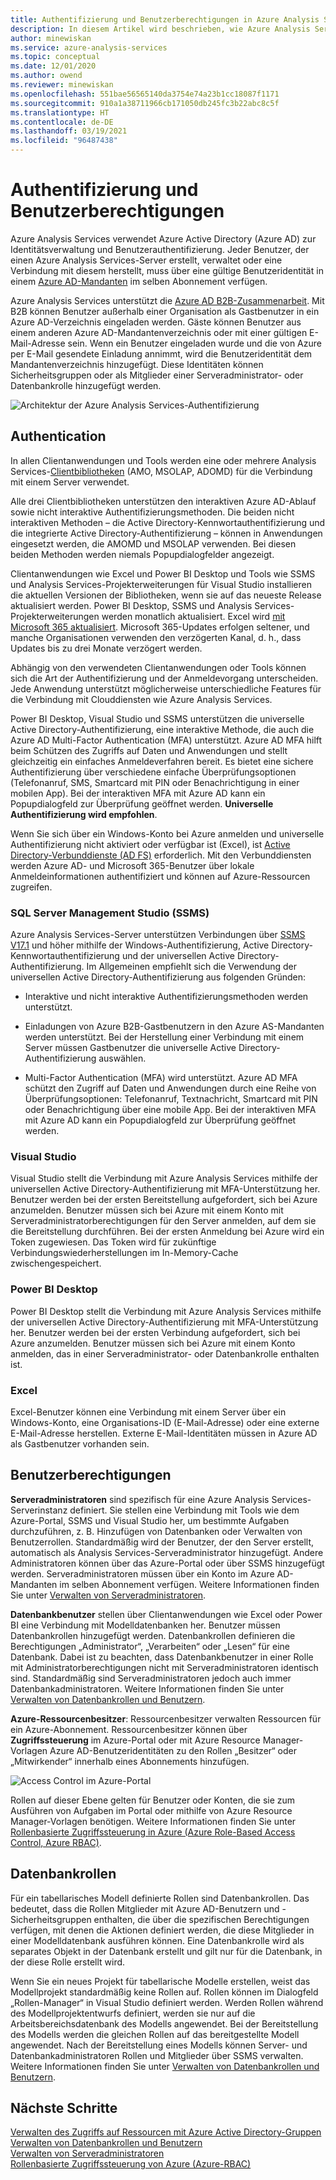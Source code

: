 ```yaml
---
title: Authentifizierung und Benutzerberechtigungen in Azure Analysis Services | Microsoft-Dokumentation
description: In diesem Artikel wird beschrieben, wie Azure Analysis Services Azure Active Directory (Azure AD) zur Identitätsverwaltung und Benutzerauthentifizierung verwendet.
author: minewiskan
ms.service: azure-analysis-services
ms.topic: conceptual
ms.date: 12/01/2020
ms.author: owend
ms.reviewer: minewiskan
ms.openlocfilehash: 551bae56565140da3754e74a23b1cc18087f1171
ms.sourcegitcommit: 910a1a38711966cb171050db245fc3b22abc8c5f
ms.translationtype: HT
ms.contentlocale: de-DE
ms.lasthandoff: 03/19/2021
ms.locfileid: "96487438"
---
```

# <a name="authentication-and-user-permissions"></a>Authentifizierung und Benutzerberechtigungen

Azure Analysis Services verwendet Azure Active Directory (Azure AD) zur Identitätsverwaltung und Benutzerauthentifizierung. Jeder Benutzer, der einen Azure Analysis Services-Server erstellt, verwaltet oder eine Verbindung mit diesem herstellt, muss über eine gültige Benutzeridentität in einem [Azure AD-Mandanten](../active-directory/fundamentals/active-directory-whatis.md) im selben Abonnement verfügen.

Azure Analysis Services unterstützt die [Azure AD B2B-Zusammenarbeit](../active-directory/external-identities/what-is-b2b.md). Mit B2B können Benutzer außerhalb einer Organisation als Gastbenutzer in ein Azure AD-Verzeichnis eingeladen werden. Gäste können Benutzer aus einem anderen Azure AD-Mandantenverzeichnis oder mit einer gültigen E-Mail-Adresse sein. Wenn ein Benutzer eingeladen wurde und die von Azure per E-Mail gesendete Einladung annimmt, wird die Benutzeridentität dem Mandantenverzeichnis hinzugefügt. Diese Identitäten können Sicherheitsgruppen oder als Mitglieder einer Serveradministrator- oder Datenbankrolle hinzugefügt werden.

![Architektur der Azure Analysis Services-Authentifizierung](./media/analysis-services-manage-users/aas-manage-users-arch.png)

## <a name="authentication"></a>Authentication

In allen Clientanwendungen und Tools werden eine oder mehrere Analysis Services-[Clientbibliotheken](/analysis-services/client-libraries?view=azure-analysis-services-current&preserve-view=true) (AMO, MSOLAP, ADOMD) für die Verbindung mit einem Server verwendet. 

Alle drei Clientbibliotheken unterstützen den interaktiven Azure AD-Ablauf sowie nicht interaktive Authentifizierungsmethoden. Die beiden nicht interaktiven Methoden – die Active Directory-Kennwortauthentifizierung und die integrierte Active Directory-Authentifizierung – können in Anwendungen eingesetzt werden, die AMOMD und MSOLAP verwenden. Bei diesen beiden Methoden werden niemals Popupdialogfelder angezeigt.

Clientanwendungen wie Excel und Power BI Desktop und Tools wie SSMS und Analysis Services-Projekterweiterungen für Visual Studio installieren die aktuellen Versionen der Bibliotheken, wenn sie auf das neueste Release aktualisiert werden. Power BI Desktop, SSMS und Analysis Services-Projekterweiterungen werden monatlich aktualisiert. Excel wird [mit Microsoft 365 aktualisiert](https://support.microsoft.com/office/when-do-i-get-the-newest-features-for-microsoft-365-da36192c-58b9-4bc9-8d51-bb6eed468516). Microsoft 365-Updates erfolgen seltener, und manche Organisationen verwenden den verzögerten Kanal, d. h., dass Updates bis zu drei Monate verzögert werden.

Abhängig von den verwendeten Clientanwendungen oder Tools können sich die Art der Authentifizierung und der Anmeldevorgang unterscheiden. Jede Anwendung unterstützt möglicherweise unterschiedliche Features für die Verbindung mit Clouddiensten wie Azure Analysis Services.

Power BI Desktop, Visual Studio und SSMS unterstützen die universelle Active Directory-Authentifizierung, eine interaktive Methode, die auch die Azure AD Multi-Factor Authentication (MFA) unterstützt. Azure AD MFA hilft beim Schützen des Zugriffs auf Daten und Anwendungen und stellt gleichzeitig ein einfaches Anmeldeverfahren bereit. Es bietet eine sichere Authentifizierung über verschiedene einfache Überprüfungsoptionen (Telefonanruf, SMS, Smartcard mit PIN oder Benachrichtigung in einer mobilen App). Bei der interaktiven MFA mit Azure AD kann ein Popupdialogfeld zur Überprüfung geöffnet werden. **Universelle Authentifizierung wird empfohlen**.

Wenn Sie sich über ein Windows-Konto bei Azure anmelden und universelle Authentifizierung nicht aktiviert oder verfügbar ist (Excel), ist [Active Directory-Verbunddienste (AD FS)](/windows-server/identity/ad-fs/deployment/how-to-connect-fed-azure-adfs) erforderlich. Mit den Verbunddiensten werden Azure AD- und Microsoft 365-Benutzer über lokale Anmeldeinformationen authentifiziert und können auf Azure-Ressourcen zugreifen.

### <a name="sql-server-management-studio-ssms"></a>SQL Server Management Studio (SSMS)

Azure Analysis Services-Server unterstützen Verbindungen über [SSMS V17.1](/sql/ssms/download-sql-server-management-studio-ssms) und höher mithilfe der Windows-Authentifizierung, Active Directory-Kennwortauthentifizierung und der universellen Active Directory-Authentifizierung. Im Allgemeinen empfiehlt sich die Verwendung der universellen Active Directory-Authentifizierung aus folgenden Gründen:

*  Interaktive und nicht interaktive Authentifizierungsmethoden werden unterstützt.

*  Einladungen von Azure B2B-Gastbenutzern in den Azure AS-Mandanten werden unterstützt. Bei der Herstellung einer Verbindung mit einem Server müssen Gastbenutzer die universelle Active Directory-Authentifizierung auswählen.

*  Multi-Factor Authentication (MFA) wird unterstützt. Azure AD MFA schützt den Zugriff auf Daten und Anwendungen durch eine Reihe von Überprüfungsoptionen: Telefonanruf, Textnachricht, Smartcard mit PIN oder Benachrichtigung über eine mobile App. Bei der interaktiven MFA mit Azure AD kann ein Popupdialogfeld zur Überprüfung geöffnet werden.

### <a name="visual-studio"></a>Visual Studio

Visual Studio stellt die Verbindung mit Azure Analysis Services mithilfe der universellen Active Directory-Authentifizierung mit MFA-Unterstützung her. Benutzer werden bei der ersten Bereitstellung aufgefordert, sich bei Azure anzumelden. Benutzer müssen sich bei Azure mit einem Konto mit Serveradministratorberechtigungen für den Server anmelden, auf dem sie die Bereitstellung durchführen. Bei der ersten Anmeldung bei Azure wird ein Token zugewiesen. Das Token wird für zukünftige Verbindungswiederherstellungen im In-Memory-Cache zwischengespeichert.

### <a name="power-bi-desktop"></a>Power BI Desktop

Power BI Desktop stellt die Verbindung mit Azure Analysis Services mithilfe der universellen Active Directory-Authentifizierung mit MFA-Unterstützung her. Benutzer werden bei der ersten Verbindung aufgefordert, sich bei Azure anzumelden. Benutzer müssen sich bei Azure mit einem Konto anmelden, das in einer Serveradministrator- oder Datenbankrolle enthalten ist.

### <a name="excel"></a>Excel

Excel-Benutzer können eine Verbindung mit einem Server über ein Windows-Konto, eine Organisations-ID (E-Mail-Adresse) oder eine externe E-Mail-Adresse herstellen. Externe E-Mail-Identitäten müssen in Azure AD als Gastbenutzer vorhanden sein.

## <a name="user-permissions"></a>Benutzerberechtigungen

**Serveradministratoren** sind spezifisch für eine Azure Analysis Services-Serverinstanz definiert. Sie stellen eine Verbindung mit Tools wie dem Azure-Portal, SSMS und Visual Studio her, um bestimmte Aufgaben durchzuführen, z. B. Hinzufügen von Datenbanken oder Verwalten von Benutzerrollen. Standardmäßig wird der Benutzer, der den Server erstellt, automatisch als Analysis Services-Serveradministrator hinzugefügt. Andere Administratoren können über das Azure-Portal oder über SSMS hinzugefügt werden. Serveradministratoren müssen über ein Konto im Azure AD-Mandanten im selben Abonnement verfügen. Weitere Informationen finden Sie unter [Verwalten von Serveradministratoren](analysis-services-server-admins.md). 

**Datenbankbenutzer** stellen über Clientanwendungen wie Excel oder Power BI eine Verbindung mit Modelldatenbanken her. Benutzer müssen Datenbankrollen hinzugefügt werden. Datenbankrollen definieren die Berechtigungen „Administrator“, „Verarbeiten“ oder „Lesen“ für eine Datenbank. Dabei ist zu beachten, dass Datenbankbenutzer in einer Rolle mit Administratorberechtigungen nicht mit Serveradministratoren identisch sind. Standardmäßig sind Serveradministratoren jedoch auch immer Datenbankadministratoren. Weitere Informationen finden Sie unter [Verwalten von Datenbankrollen und Benutzern](analysis-services-database-users.md).

**Azure-Ressourcenbesitzer**: Ressourcenbesitzer verwalten Ressourcen für ein Azure-Abonnement. Ressourcenbesitzer können über **Zugriffssteuerung** im Azure-Portal oder mit Azure Resource Manager-Vorlagen Azure AD-Benutzeridentitäten zu den Rollen „Besitzer“ oder „Mitwirkender“ innerhalb eines Abonnements hinzufügen. 

![Access Control im Azure-Portal](./media/analysis-services-manage-users/aas-manage-users-rbac.png)

Rollen auf dieser Ebene gelten für Benutzer oder Konten, die sie zum Ausführen von Aufgaben im Portal oder mithilfe von Azure Resource Manager-Vorlagen benötigen. Weitere Informationen finden Sie unter [Rollenbasierte Zugriffssteuerung in Azure (Azure Role-Based Access Control, Azure RBAC)](../role-based-access-control/overview.md). 

## <a name="database-roles"></a>Datenbankrollen

 Für ein tabellarisches Modell definierte Rollen sind Datenbankrollen. Das bedeutet, dass die Rollen Mitglieder mit Azure AD-Benutzern und -Sicherheitsgruppen enthalten, die über die spezifischen Berechtigungen verfügen, mit denen die Aktionen definiert werden, die diese Mitglieder in einer Modelldatenbank ausführen können. Eine Datenbankrolle wird als separates Objekt in der Datenbank erstellt und gilt nur für die Datenbank, in der diese Rolle erstellt wird.   
  
 Wenn Sie ein neues Projekt für tabellarische Modelle erstellen, weist das Modellprojekt standardmäßig keine Rollen auf. Rollen können im Dialogfeld „Rollen-Manager“ in Visual Studio definiert werden. Werden Rollen während des Modellprojektentwurfs definiert, werden sie nur auf die Arbeitsbereichsdatenbank des Modells angewendet. Bei der Bereitstellung des Modells werden die gleichen Rollen auf das bereitgestellte Modell angewendet. Nach der Bereitstellung eines Modells können Server- und Datenbankadministratoren Rollen und Mitglieder über SSMS verwalten. Weitere Informationen finden Sie unter [Verwalten von Datenbankrollen und Benutzern](analysis-services-database-users.md).
  
## <a name="next-steps"></a>Nächste Schritte

[Verwalten des Zugriffs auf Ressourcen mit Azure Active Directory-Gruppen](../active-directory/fundamentals/active-directory-manage-groups.md)   
[Verwalten von Datenbankrollen und Benutzern](analysis-services-database-users.md)  
[Verwalten von Serveradministratoren](analysis-services-server-admins.md)  
[Rollenbasierte Zugriffssteuerung von Azure (Azure-RBAC)](../role-based-access-control/overview.md)